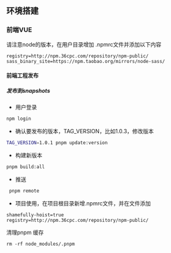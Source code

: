 ## 环境搭建

### 前端VUE

请注意node的版本，在用户目录增加 .npmrc文件并添加以下内容

```
registry=http://npm.36cpc.com/repository/npm-public/
sass_binary_site=https://npm.taobao.org/mirrors/node-sass/
```

#### 前端工程发布

##### 发布到snapshots

- 用户登录

```bash
npm login
```

- 确认要发布的版本，TAG_VERSION，比如1.0.3，修改版本
```bash
TAG_VERSION=1.0.1 pnpm update:version
```
- 构建新版本
```bash
pnpm build:all
```
- 推送
```bash
 pnpm remote
```

- 项目使用，在项目根目录新增.npmrc文件，并在文件添加
```
shamefully-hoist=true
registry=http://npm.36cpc.com/repository/npm-public/
```

清理pnpm 缓存
``` 
rm -rf node_modules/.pnpm
``` 

